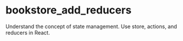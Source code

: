 # bookstore_add_reducers
Understand the concept of state management. Use store, actions, and reducers in React.
